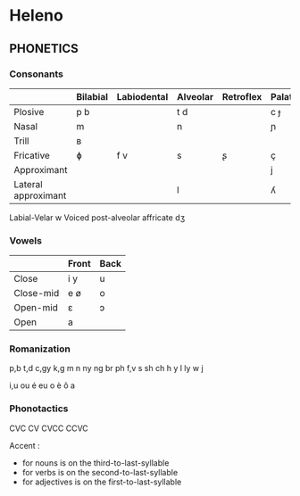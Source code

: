 # Heleno 
## PHONETICS

### Consonants

|                     | Bilabial | Labiodental | Alveolar | Retroflex | Palatal | Velar | Glottal |
|---------------------|----------|-------------|----------|-----------|---------|-------|---------|
| Plosive             |    p b   |             |   t d    |           |   c ɟ   |  k g  |         |
| Nasal               |    m     |             |    n     |           |    ɲ    |   ŋ   |         |
| Trill               |    ʙ     |             |          |           |         |       |         |
| Fricative           |    ɸ     |     f v     |    s     |     ʂ     |    ç    |       |    h    |
| Approximant         |          |             |          |           |    j    |       |         |
| Lateral approximant |          |             |    l     |           |    ʎ    |       |         |

Labial-Velar w
Voiced post-alveolar affricate dʒ

### Vowels
|           | Front | Back |
|-----------|-------|------|
| Close     |  i y  |  u   |
| Close-mid |  e ø  |  o   |
| Open-mid  |   ɛ   |  ɔ   |
| Open      |   a   |      |


### Romanization

p,b t,d c,gy k,g
m n ny ng
br
ph f,v s sh ch h
y
l ly
w
j


i,u ou
é eu o
è ô
a


### Phonotactics

CVC 
CV
CVCC
CCVC

Accent :
- for nouns is on the third-to-last-syllable 
- for verbs is on the second-to-last-syllable
- for adjectives is on the first-to-last-syllable    